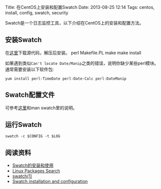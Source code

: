 Title: 在CentOS上安装和配置Swatch
Date: 2013-08-25 12:14
Tags: centos, install, config, swatch, security

Swatch是一个日志监控工具，以下介绍在CentOS上的安装和配置方法。

## 安装Swatch

在[这里](http://sourceforge.net/projects/swatch/)下载源代码，解压后安装。
    perl Makefile.PL
    make
    make install

如果遇到类似`Can't locate Date/Manip`之类的错误，说明你缺少某些perl模块。通常需要安装以下软件包:

	
	yum install perl-TimeDate perl-Date-Calc perl-DateManip

## Swatch配置文件

可参考[这里](http://www.suretecsystems.com/our_docs/proxy-guide-en/swatch-cfg.html)和man swatch里的说明。
## 运行Swatch

    swatch -c $CONFIG -t $LOG

## 阅读资料

*  [Swatch的安装和使用](http://fanqiang.chinaunix.net/a5/b6/20010810/1500001102.html)
*  [Linux Packages Search](http://pkgs.org/)
*  [swatch(1)](http://linux.die.net/man/1/swatch)
*  [Swatch installation and configuration](http://www.suretecsystems.com/our_docs/proxy-guide-en/swatch-intro.html)

